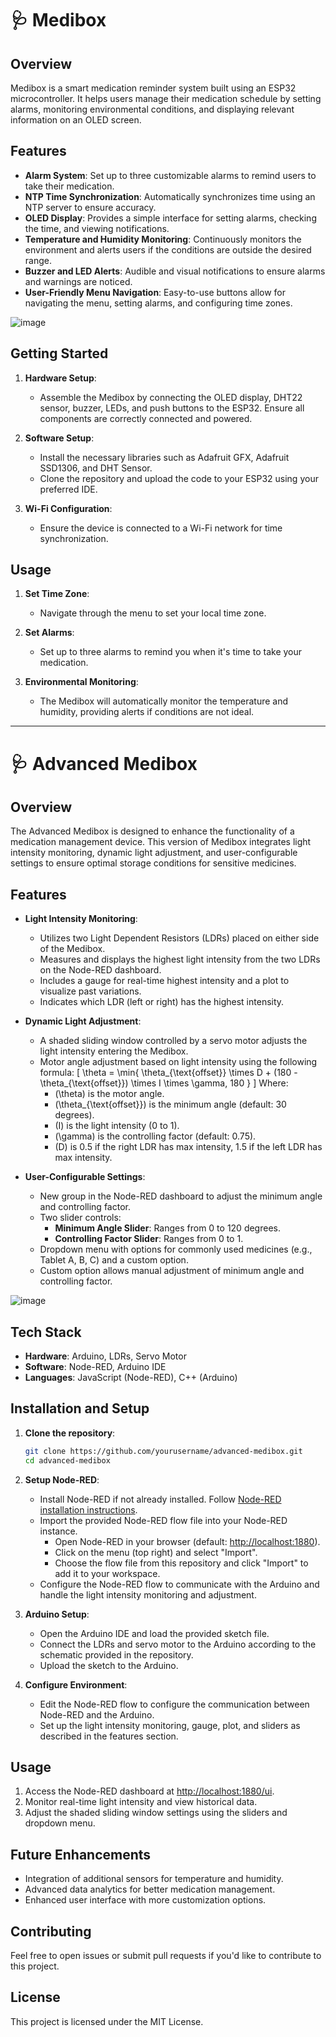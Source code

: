 # 🩺 Medibox

## Overview

Medibox is a smart medication reminder system built using an ESP32 microcontroller. It helps users manage their medication schedule by setting alarms, monitoring environmental conditions, and displaying relevant information on an OLED screen.

## Features

- **Alarm System**: Set up to three customizable alarms to remind users to take their medication.
- **NTP Time Synchronization**: Automatically synchronizes time using an NTP server to ensure accuracy.
- **OLED Display**: Provides a simple interface for setting alarms, checking the time, and viewing notifications.
- **Temperature and Humidity Monitoring**: Continuously monitors the environment and alerts users if the conditions are outside the desired range.
- **Buzzer and LED Alerts**: Audible and visual notifications to ensure alarms and warnings are noticed.
- **User-Friendly Menu Navigation**: Easy-to-use buttons allow for navigating the menu, setting alarms, and configuring time zones.

![image](https://github.com/user-attachments/assets/0beca7b4-e5d2-4ddf-bfd8-0927920ab400)

## Getting Started

1. **Hardware Setup**: 
   - Assemble the Medibox by connecting the OLED display, DHT22 sensor, buzzer, LEDs, and push buttons to the ESP32. Ensure all components are correctly connected and powered.

2. **Software Setup**:
   - Install the necessary libraries such as Adafruit GFX, Adafruit SSD1306, and DHT Sensor.
   - Clone the repository and upload the code to your ESP32 using your preferred IDE.

3. **Wi-Fi Configuration**:
   - Ensure the device is connected to a Wi-Fi network for time synchronization.

## Usage

1. **Set Time Zone**:
   - Navigate through the menu to set your local time zone.

2. **Set Alarms**:
   - Set up to three alarms to remind you when it's time to take your medication.

3. **Environmental Monitoring**:
   - The Medibox will automatically monitor the temperature and humidity, providing alerts if conditions are not ideal.
  
---

# 🩺 Advanced Medibox

## Overview

The Advanced Medibox is designed to enhance the functionality of a medication management device. This version of Medibox integrates light intensity monitoring, dynamic light adjustment, and user-configurable settings to ensure optimal storage conditions for sensitive medicines. 

## Features

- **Light Intensity Monitoring**:
  - Utilizes two Light Dependent Resistors (LDRs) placed on either side of the Medibox.
  - Measures and displays the highest light intensity from the two LDRs on the Node-RED dashboard.
  - Includes a gauge for real-time highest intensity and a plot to visualize past variations.
  - Indicates which LDR (left or right) has the highest intensity.

- **Dynamic Light Adjustment**:
  - A shaded sliding window controlled by a servo motor adjusts the light intensity entering the Medibox.
  - Motor angle adjustment based on light intensity using the following formula:
    \[
    \theta = \min\{ \theta_{\text{offset}} \times D + (180 - \theta_{\text{offset}}) \times I \times \gamma, 180 \}
    \]
    Where:
    - \(\theta\) is the motor angle.
    - \(\theta_{\text{offset}}\) is the minimum angle (default: 30 degrees).
    - \(I\) is the light intensity (0 to 1).
    - \(\gamma\) is the controlling factor (default: 0.75).
    - \(D\) is 0.5 if the right LDR has max intensity, 1.5 if the left LDR has max intensity.

- **User-Configurable Settings**:
  - New group in the Node-RED dashboard to adjust the minimum angle and controlling factor.
  - Two slider controls:
    - **Minimum Angle Slider**: Ranges from 0 to 120 degrees.
    - **Controlling Factor Slider**: Ranges from 0 to 1.
  - Dropdown menu with options for commonly used medicines (e.g., Tablet A, B, C) and a custom option.
  - Custom option allows manual adjustment of minimum angle and controlling factor.

 ![image](https://github.com/user-attachments/assets/d4078d7e-d11d-4a90-ba86-74124dc784ba)

## Tech Stack

- **Hardware**: Arduino, LDRs, Servo Motor
- **Software**: Node-RED, Arduino IDE
- **Languages**: JavaScript (Node-RED), C++ (Arduino)

## Installation and Setup

1. **Clone the repository**:

   ```bash
   git clone https://github.com/yourusername/advanced-medibox.git
   cd advanced-medibox
   
2. **Setup Node-RED**:

   - Install Node-RED if not already installed. Follow [Node-RED installation instructions](https://nodered.org/docs/getting-started/).
   - Import the provided Node-RED flow file into your Node-RED instance.
     - Open Node-RED in your browser (default: [http://localhost:1880](http://localhost:1880)).
     - Click on the menu (top right) and select "Import".
     - Choose the flow file from this repository and click "Import" to add it to your workspace.
   - Configure the Node-RED flow to communicate with the Arduino and handle the light intensity monitoring and adjustment.

3. **Arduino Setup**:

   - Open the Arduino IDE and load the provided sketch file.
   - Connect the LDRs and servo motor to the Arduino according to the schematic provided in the repository.
   - Upload the sketch to the Arduino.

4. **Configure Environment**:

   - Edit the Node-RED flow to configure the communication between Node-RED and the Arduino.
   - Set up the light intensity monitoring, gauge, plot, and sliders as described in the features section.

## Usage

1. Access the Node-RED dashboard at [http://localhost:1880/ui](http://localhost:1880/ui).
2. Monitor real-time light intensity and view historical data.
3. Adjust the shaded sliding window settings using the sliders and dropdown menu.

## Future Enhancements

- Integration of additional sensors for temperature and humidity.
- Advanced data analytics for better medication management.
- Enhanced user interface with more customization options.

## Contributing

Feel free to open issues or submit pull requests if you'd like to contribute to this project.

## License

This project is licensed under the MIT License.


